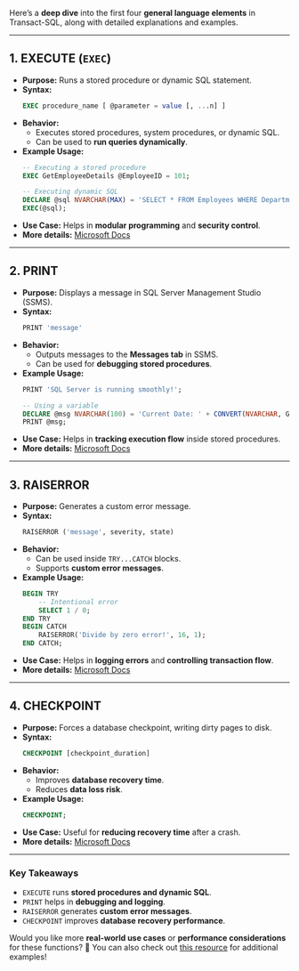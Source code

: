 Here’s a **deep dive** into the first four **general language elements** in Transact-SQL, along with detailed explanations and examples.

---

## **1. EXECUTE (`EXEC`)**
- **Purpose:** Runs a stored procedure or dynamic SQL statement.
- **Syntax:**
  ```sql
  EXEC procedure_name [ @parameter = value [, ...n] ]
  ```
- **Behavior:**
  - Executes stored procedures, system procedures, or dynamic SQL.
  - Can be used to **run queries dynamically**.
- **Example Usage:**
  ```sql
  -- Executing a stored procedure
  EXEC GetEmployeeDetails @EmployeeID = 101;

  -- Executing dynamic SQL
  DECLARE @sql NVARCHAR(MAX) = 'SELECT * FROM Employees WHERE Department = ''HR''';
  EXEC(@sql);
  ```
- **Use Case:** Helps in **modular programming** and **security control**.  
- **More details:** [Microsoft Docs](https://learn.microsoft.com/en-us/sql/t-sql/language-elements/execute-transact-sql?view=sql-server-ver16)

---

## **2. PRINT**
- **Purpose:** Displays a message in SQL Server Management Studio (SSMS).
- **Syntax:**
  ```sql
  PRINT 'message'
  ```
- **Behavior:**
  - Outputs messages to the **Messages tab** in SSMS.
  - Can be used for **debugging stored procedures**.
- **Example Usage:**
  ```sql
  PRINT 'SQL Server is running smoothly!';
  
  -- Using a variable
  DECLARE @msg NVARCHAR(100) = 'Current Date: ' + CONVERT(NVARCHAR, GETDATE());
  PRINT @msg;
  ```
- **Use Case:** Helps in **tracking execution flow** inside stored procedures.  
- **More details:** [Microsoft Docs](https://learn.microsoft.com/en-us/sql/t-sql/language-elements/print-transact-sql?view=sql-server-ver16)

---

## **3. RAISERROR**
- **Purpose:** Generates a custom error message.
- **Syntax:**
  ```sql
  RAISERROR ('message', severity, state)
  ```
- **Behavior:**
  - Can be used inside `TRY...CATCH` blocks.
  - Supports **custom error messages**.
- **Example Usage:**
  ```sql
  BEGIN TRY
      -- Intentional error
      SELECT 1 / 0;
  END TRY
  BEGIN CATCH
      RAISERROR('Divide by zero error!', 16, 1);
  END CATCH;
  ```
- **Use Case:** Helps in **logging errors** and **controlling transaction flow**.  
- **More details:** [Microsoft Docs](https://learn.microsoft.com/en-us/sql/t-sql/language-elements/raiserror-transact-sql?view=sql-server-ver16)

---

## **4. CHECKPOINT**
- **Purpose:** Forces a database checkpoint, writing dirty pages to disk.
- **Syntax:**
  ```sql
  CHECKPOINT [checkpoint_duration]
  ```
- **Behavior:**
  - Improves **database recovery time**.
  - Reduces **data loss risk**.
- **Example Usage:**
  ```sql
  CHECKPOINT;
  ```
- **Use Case:** Useful for **reducing recovery time** after a crash.  
- **More details:** [Microsoft Docs](https://learn.microsoft.com/en-us/sql/t-sql/language-elements/checkpoint-transact-sql?view=sql-server-ver16)

---

### **Key Takeaways**
- `EXECUTE` runs **stored procedures and dynamic SQL**.
- `PRINT` helps in **debugging and logging**.
- `RAISERROR` generates **custom error messages**.
- `CHECKPOINT` improves **database recovery performance**.

Would you like more **real-world use cases** or **performance considerations** for these functions? 🚀 You can also check out [this resource](https://learn.microsoft.com/en-us/sql/t-sql/language-elements/language-elements-transact-sql?view=sql-server-ver16) for additional examples!